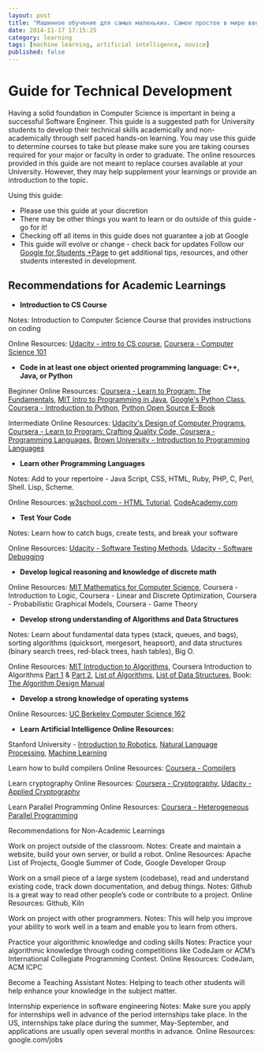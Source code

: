 ```yaml
---
layout: post
title: "Машинное обучение для самых маленьких. Самое простое в мире введение в машинное обучение"
date: 2014-11-17 17:15:25
category: learning
tags: [machine learning, artificial intelligence, novice]
published: false
---
```


# Guide for Technical Development

Having a solid foundation in Computer Science is important in being a successful Software Engineer. This guide is a suggested path for University students to develop their technical skills academically and non-academically through self paced hands-on learning. You may use this guide to determine courses to take but please make sure you are taking courses required for your major or faculty in order to graduate. The online resources provided in this guide are not meant to replace courses available at your University. However, they may help supplement your learnings or provide an introduction to the topic.

Using this guide:

- Please use this guide at your discretion
- There may be other things you want to learn or do outside of this guide - go for it!
- Checking off all items in this guide does not guarantee a job at Google
- This guide will evolve or change - check back for updates
Follow our [Google for Students +Page](https://plus.google.com/u/0/+GoogleStudents/posts) to get additional tips, resources, and other students interested in development.

## Recommendations for Academic Learnings

- **Introduction to CS Course**

Notes: Introduction to Computer Science Course that provides instructions on coding 

Online Resources: [Udacity - intro to CS course](https://www.udacity.com/course/cs101), [Coursera - Computer Science 101](https://www.coursera.org/course/cs101)

- **Code in at least one object oriented programming language: C++, Java, or Python**

Beginner Online Resources: [Coursera - Learn to Program: The Fundamentals](https://www.coursera.org/course/programming1), [MIT Intro to Programming in Java](http://ocw.mit.edu/courses/electrical-engineering-and-computer-science/6-092-introduction-to-programming-in-java-january-iap-2010/index.htm), [Google's Python Class](https://developers.google.com/edu/python/), [Coursera - Introduction to Python](https://www.coursera.org/course/interactivepython), [Python Open Source E-Book](http://www.openbookproject.net/thinkcs/python/english2e/)

Intermediate Online Resources: [Udacity's Design of Computer Programs](https://www.udacity.com/course/cs212), [Coursera - Learn to Program: Crafting Quality Code, Coursera - Programming Languages](https://www.coursera.org/course/programming2), [Brown University - Introduction to Programming Languages](https://www.coursera.org/course/proglang)

- **Learn other Programming Languages**

Notes: Add to your repertoire - Java Script, CSS, HTML, Ruby, PHP, C, Perl, Shell. Lisp, Scheme.

Online Resources: [w3school.com - HTML Tutorial](http://www.w3schools.com/), [CodeAcademy.com](http://www.codecademy.com/learn)

- **Test Your Code**

Notes: Learn how to catch bugs, create tests, and break your software

Online Resources: [Udacity - Software Testing Methods](https://www.udacity.com/course/cs258), [Udacity - Software Debugging](https://www.udacity.com/course/cs259)

- **Develop logical reasoning and knowledge of discrete math**

Online Resources: [MIT Mathematics for Computer Science](http://ocw.mit.edu/courses/electrical-engineering-and-computer-science/6-042j-mathematics-for-computer-science-fall-2010/index.htm), Coursera - Introduction to Logic, Coursera - Linear and Discrete Optimization, Coursera - Probabilistic Graphical Models, Coursera - Game Theory

- **Develop strong understanding of Algorithms and Data Structures**

Notes: Learn about fundamental data types (stack, queues, and bags), sorting algorithms (quicksort, mergesort, heapsort), and data structures (binary search trees, red-black trees, hash tables), Big O.

Online Resources: [MIT Introduction to Algorithms](http://ocw.mit.edu/courses/electrical-engineering-and-computer-science/6-006-introduction-to-algorithms-spring-2008/index.htm), Coursera Introduction to Algorithms [Part 1](https://www.coursera.org/course/algs4partI) & [Part 2](https://www.coursera.org/course/algs4partII), [List of Algorithms](https://ru.wikipedia.org/wiki/%D0%A1%D0%BF%D0%B8%D1%81%D0%BE%D0%BA_%D0%B0%D0%BB%D0%B3%D0%BE%D1%80%D0%B8%D1%82%D0%BC%D0%BE%D0%B2), [List of Data Structures](https://ru.wikipedia.org/wiki/%D0%9F%D1%80%D0%BE%D0%B5%D0%BA%D1%82:%D0%98%D0%BD%D1%84%D0%BE%D1%80%D0%BC%D0%B0%D1%86%D0%B8%D0%BE%D0%BD%D0%BD%D1%8B%D0%B5_%D1%82%D0%B5%D1%85%D0%BD%D0%BE%D0%BB%D0%BE%D0%B3%D0%B8%D0%B8/%D0%A1%D0%BF%D0%B8%D1%81%D0%BA%D0%B8/%D0%A1%D0%BF%D0%B8%D1%81%D0%BE%D0%BA_%D1%81%D1%82%D1%80%D1%83%D0%BA%D1%82%D1%83%D1%80_%D0%B4%D0%B0%D0%BD%D0%BD%D1%8B%D1%85), Book: [The Algorithm Design Manual](http://www.amazon.com/Algorithm-Design-Manual-Steven-Skiena/dp/1849967202/ref=sr_1_5?s=books&ie=UTF8&qid=1360133842&sr=1-5&keywords=algorithms)

- **Develop a strong knowledge of operating systems**

Online Resources: [UC Berkeley Computer Science 162](http://www.youtube.com/watch?v=XgQo4JkN4Bw&list=PL3289DD0D0F0CD4A3)

- **Learn Artificial Intelligence Online Resources:**

Stanford University - [Introduction to Robotics](http://see.stanford.edu/see/courseinfo.aspx?coll=86cc8662-f6e4-43c3-a1be-b30d1d179743), [Natural Language Processing](http://see.stanford.edu/see/courseinfo.aspx?coll=63480b48-8819-4efd-8412-263f1a472f5a), [Machine Learning](http://see.stanford.edu/see/courseinfo.aspx?coll=348ca38a-3a6d-4052-937d-cb017338d7b1)

Learn how to build compilers
Online Resources: [Coursera - Compilers](https://www.coursera.org/course/compilers)

Learn cryptography
Online Resources: [Coursera - Cryptography](https://www.coursera.org/course/crypto), [Udacity - Applied Cryptography](https://www.udacity.com/course/cs387)

Learn Parallel Programming
Online Resources: [Coursera - Heterogeneous Parallel Programming](https://www.coursera.org/course/hetero)

Recommendations for Non-Academic Learnings

Work on project outside of the classroom.
Notes: Create and maintain a website, build your own server, or build a robot.
Online Resources: Apache List of Projects, Google Summer of Code, Google Developer Group

Work on a small piece of a large system (codebase), read and understand existing code, track down documentation, and debug things.
Notes: Github is a great way to read other people’s code or contribute to a project.
Online Resources: Github, Kiln

Work on project with other programmers.
Notes: This will help you improve your ability to work well in a team and enable you to learn from others.

Practice your algorithmic knowledge and coding skills
Notes: Practice your algorithmic knowledge through coding competitions like CodeJam or ACM’s International Collegiate Programming Contest.
Online Resources: CodeJam, ACM ICPC

Become a Teaching Assistant
Notes: Helping to teach other students will help enhance your knowledge in the subject matter.

Internship experience in software engineering
Notes: Make sure you apply for internships well in advance of the period internships take place. In the US, internships take place during the summer, May-September, and applications are usually open several months in advance.
Online Resources: google.com/jobs